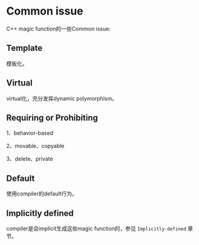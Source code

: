 # Common issue

C++ magic function的一些Common issue:



## Template

模板化。



## Virtual

virtual化，充分发挥dynamic polymorphism。



## Requiring or Prohibiting

1、behavior-based

2、movable、copyable

3、delete、private



## Default

使用compiler的default行为。



## Implicitly defined

compiler是会implicit生成这些magic function的，参见 `Implicitly-defined` 章节。